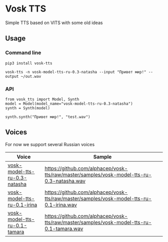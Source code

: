 # Vosk TTS

Simple TTS based on VITS with some old ideas

## Usage

### Command line

```
pip3 install vosk-tts

vosk-tts -n vosk-model-tts-ru-0.3-natasha --input "Привет мир!" --output ~/out.wav
```

### API

```
from vosk_tts import Model, Synth
model = Model(model_name="vosk-model-tts-ru-0.3-natasha")
synth = Synth(model)

synth.synth("Привет мир!", "test.wav")
```

## Voices

For now we support several Russian voices

| Voice                               | Sample             |
|--------------------------------------------------------------------------------------------------------|-----------------------------------------------------------------------|
|[vosk-model-tts-ru-0.3-natasha](https://alphacephei.com/vosk/models/vosk-model-tts-ru-0.3-natasha.zip)  | https://github.com/alphacep/vosk-tts/raw/master/samples/vosk-model-tts-ru-0.3-natasha.wav |
|[vosk-model-tts-ru-0.1-irina](https://alphacephei.com/vosk/models/vosk-model-tts-ru-0.1-irina.zip)      | https://github.com/alphacep/vosk-tts/raw/master/samples/vosk-model-tts-ru-0.1-irina.wav   |
|[vosk-model-tts-ru-0.1-tamara](https://alphacephei.com/vosk/models/vosk-model-tts-ru-0.1-tamara.zip)    | https://github.com/alphacep/vosk-tts/raw/master/samples/vosk-model-tts-ru-0.1-tamara.wav  |
